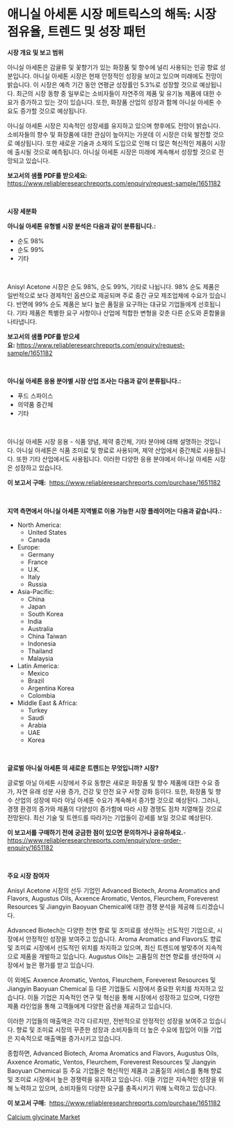 <p><h1>애니실 아세톤 시장 메트릭스의 해독: 시장 점유율, 트렌드 및 성장 패턴</h1></p><p><strong>시장 개요 및 보고 범위</strong></p>
<p><p>아니실 아세톤은 감귤류 및 꽃향기가 있는 화장품 및 향수에 널리 사용되는 인공 향료 성분입니다. 아니실 아세톤 시장은 현재 안정적인 성장을 보이고 있으며 미래에도 전망이 밝습니다. 이 시장은 예측 기간 동안 연평균 성장률인 5.3%로 성장할 것으로 예상됩니다. 최근의 시장 동향 중 일부로는 소비자들이 자연주의 제품 및 유기농 제품에 대한 수요가 증가하고 있는 것이 있습니다. 또한, 화장품 산업의 성장과 함께 아니실 아세톤 수요도 증가할 것으로 예상됩니다.</p><p>아니실 아세톤 시장은 지속적인 성장세를 유지하고 있으며 향후에도 전망이 밝습니다. 소비자들의 향수 및 화장품에 대한 관심이 높아지는 가운데 이 시장은 더욱 발전할 것으로 예상됩니다. 또한 새로운 기술과 소재의 도입으로 인해 더 많은 혁신적인 제품이 시장에 출시될 것으로 예측됩니다. 아니실 아세톤 시장은 미래에 계속해서 성장할 것으로 전망되고 있습니다.</p></p>
<p><strong>보고서의 샘플 PDF를 받으세요:</strong> <a href="https://www.reliableresearchreports.com/enquiry/request-sample/1651182">https://www.reliableresearchreports.com/enquiry/request-sample/1651182</a></p>
<p>&nbsp;</p>
<p><strong>시장 세분화</strong></p>
<p><strong>아니실 아세톤 유형별 시장 분석은 다음과 같이 분류됩니다.:</strong></p>
<p><ul><li>순도 98%</li><li>순도 99%</li><li>기타</li></ul></p>
<p>&nbsp;</p>
<p><p>Anisyl Acetone 시장은 순도 98%, 순도 99%, 기타로 나뉩니다. 98% 순도 제품은 일반적으로 보다 경제적인 옵션으로 제공되며 주로 중간 규모 제조업체에 수요가 있습니다. 반면에 99% 순도 제품은 보다 높은 품질을 요구하는 대규모 기업들에게 선호됩니다. 기타 제품은 특별한 요구 사항이나 산업에 적합한 변형을 갖춘 다른 순도와 혼합물을 나타냅니다.</p></p>
<p><strong>보고서의 샘플 PDF를 받으세요:</strong>&nbsp;<a href="https://www.reliableresearchreports.com/enquiry/request-sample/1651182">https://www.reliableresearchreports.com/enquiry/request-sample/1651182</a></p>
<p>&nbsp;</p>
<p><strong> 아니실 아세톤 응용 분야별 시장 산업 조사는 다음과 같이 분류됩니다.:</strong></p>
<p><ul><li>푸드 스파이스</li><li>의약품 중간체</li><li>기타</li></ul></p>
<p>&nbsp;</p>
<p><p>아니실 아세톤 시장 응용 - 식품 양념, 제약 중간체, 기타 분야에 대해 설명하는 것입니다. 아니실 아세톤은 식품 조미료 및 향료로 사용되며, 제약 산업에서 중간체로 사용됩니다. 또한 기타 산업에서도 사용됩니다. 이러한 다양한 응용 분야에서 아니실 아세톤 시장은 성장하고 있습니다.</p></p>
<p><strong>이 보고서 구매:</strong>&nbsp; <a href="https://www.reliableresearchreports.com/purchase/1651182">https://www.reliableresearchreports.com/purchase/1651182</a></p>
<p>&nbsp;</p>
<p><strong>지역 측면에서 아니실 아세톤 지역별로 이용 가능한 시장 플레이어는 다음과 같습니다.:</strong></p>
<p><ul>
    <li>
        North America:
        <ul>
            <li>United States</li>
            <li>Canada</li>
        </ul>
    </li>
    <li>
        Europe:
        <ul>
            <li>Germany</li>
            <li>France</li>
            <li>U.K.</li>
            <li>Italy</li>
            <li>Russia</li>
        </ul>
    </li>
    <li>
        Asia-Pacific:
        <ul>
            <li>China</li>
            <li>Japan</li>
            <li>South Korea</li>
            <li>India</li>
            <li>Australia</li>
            <li>China Taiwan</li>
            <li>Indonesia</li>
            <li>Thailand</li>
            <li>Malaysia</li>
        </ul>
    </li>
    <li>
        Latin America:
        <ul>
            <li>Mexico</li>
            <li>Brazil</li>
            <li>Argentina Korea</li>
            <li>Colombia</li>
        </ul>
    </li>
    <li>
        Middle East & Africa:
        <ul>
            <li>Turkey</li>
            <li>Saudi</li>
            <li>Arabia</li>
            <li>UAE</li>
            <li>Korea</li>
        </ul>
    </li>
    </ul></p>
<p>&nbsp;</p>
<p><strong>글로벌 아니실 아세톤 의 새로운 트렌드는 무엇입니까? 시장?</strong></p>
<p><p>글로벌 아닐 아세톤 시장에서 주요 동향은 새로운 화장품 및 향수 제품에 대한 수요 증가, 자연 유래 성분 사용 증가, 건강 및 안전 요구 사항 강화 등이다. 또한, 화장품 및 향수 산업의 성장에 따라 아닐 아세톤 수요가 계속해서 증가할 것으로 예상된다. 그러나, 경쟁 환경의 증가와 제품의 다양성이 증가함에 따라 시장 경쟁도 점차 치열해질 것으로 전망된다. 최신 기술 및 트렌드를 따라가는 기업들이 강세를 보일 것으로 예상된다.</p></p>
<p><strong>이 보고서를 구매하기 전에 궁금한 점이 있으면 문의하거나 공유하세요.</strong>- <a href="https://www.reliableresearchreports.com/enquiry/pre-order-enquiry/1651182">https://www.reliableresearchreports.com/enquiry/pre-order-enquiry/1651182</a></p>
<p>&nbsp;</p>
<p><strong>주요 시장 참여자</strong></p>
<p><p>Anisyl Acetone 시장의 선두 기업인 Advanced Biotech, Aroma Aromatics and Flavors, Augustus Oils, Axxence Aromatic, Ventos, Fleurchem, Foreverest Resources 및 Jiangyin Baoyuan Chemical에 대한 경쟁 분석을 제공해 드리겠습니다.</p><p>Advanced Biotech는 다양한 천연 향료 및 조미료를 생산하는 선도적인 기업으로, 시장에서 안정적인 성장을 보여주고 있습니다. Aroma Aromatics and Flavors도 향료 및 조미료 시장에서 선도적인 위치를 차지하고 있으며, 최신 트렌드에 발맞추어 지속적으로 제품을 개발하고 있습니다. Augustus Oils는 고품질의 천연 향료를 생산하여 시장에서 높은 평가를 받고 있습니다.</p><p>이 외에도 Axxence Aromatic, Ventos, Fleurchem, Foreverest Resources 및 Jiangyin Baoyuan Chemical 등 다른 기업들도 시장에서 중요한 위치를 차지하고 있습니다. 이들 기업은 지속적인 연구 및 혁신을 통해 시장에서 성장하고 있으며, 다양한 제품 라인업을 통해 고객들에게 다양한 옵션을 제공하고 있습니다.</p><p>이러한 기업들의 매출액은 각각 다르지만, 전반적으로 안정적인 성장을 보여주고 있습니다. 향료 및 조미료 시장의 꾸준한 성장과 소비자들의 더 높은 수요에 힘입어 이들 기업은 지속적으로 매출액을 증가시키고 있습니다.</p><p>종합하면, Advanced Biotech, Aroma Aromatics and Flavors, Augustus Oils, Axxence Aromatic, Ventos, Fleurchem, Foreverest Resources 및 Jiangyin Baoyuan Chemical 등 주요 기업들은 혁신적인 제품과 고품질의 서비스를 통해 향료 및 조미료 시장에서 높은 경쟁력을 유지하고 있습니다. 이들 기업은 지속적인 성장을 위해 노력하고 있으며, 소비자들의 다양한 요구를 충족시키기 위해 노력하고 있습니다.</p></p>
<p><strong>이 보고서 구매:</strong>&nbsp;&nbsp;<a href="https://www.reliableresearchreports.com/purchase/1651182">https://www.reliableresearchreports.com/purchase/1651182</a></p>
<p><p><a href="https://cautious-neon-760.notion.site/Calcium-glycinate-Market-Centers-on-Aspects-such-as-Market-Growth-Market-Share-Market-Opportunity--8a4341c277634095ba1d8bd6fc8bdd54">Calcium glycinate Market</a></p></p>
